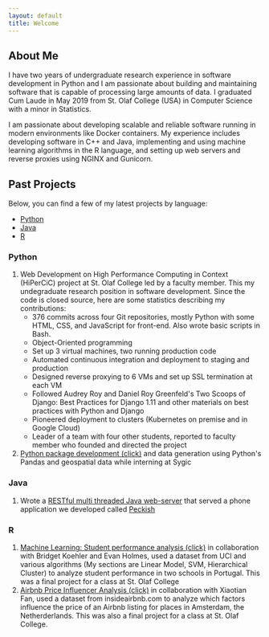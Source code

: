 ```yaml
---
layout: default
title: Welcome
---
```


## About Me

I have two years of undergraduate research experience in software development in Python
and I am passionate about building and maintaining software that is capable of
processing large amounts of data. I graduated Cum Laude in May 2019
from St. Olaf College (USA) in Computer Science with a minor in Statistics.

I am passionate about developing scalable and reliable software running in modern environments like Docker containers.
My experience includes developing software in C++ and Java, implementing and using machine learning algorithms in the R language,
and setting up web servers and reverse proxies using NGINX and Gunicorn.

## Past Projects

Below, you can find a few of my latest projects by language:

- [Python](#python)
- [Java](#java)
- [R](#r)


### Python

1. Web Development on High Performance Computing in Context (HiPerCiC) project at St. Olaf College led by a faculty member.
This my undegraduate research position in software development.
Since the code is closed source, here are some statistics describing my contributions:
    - 376 commits across four Git repositories, mostly Python with some HTML, CSS, and JavaScript for front-end. Also wrote basic scripts in Bash.
    - Object-Oriented programming
    - Set up 3 virtual machines, two running production code
    - Automated continuous integration and deployment to staging and production
    - Designed reverse proxying to 6 VMs and set up SSL termination at each VM
    - Followed Audrey Roy and Daniel Roy Greenfeld's Two Scoops of Django: Best Practices for Django 1.11 and other materials on best practices with Python and Django
    - Pioneered deployment to clusters (Kubernetes on premise and in Google Cloud)
    - Leader of a team with four other students, reported to faculty member who founded and directed the project
2. [Python package development (click)](https://github.com/Sygic/sygic-maps-services-python) and data generation using Python's Pandas and geospatial data while interning at Sygic

### Java

1. Wrote a [RESTful multi threaded Java web-server](https://github.com/HugoHugo/peckish-javaBackend) that served a phone application we developed called [Peckish](https://github.com/Eldjotnar/peckish#peckish)

### R

1. [Machine Learning: Student performance analysis (click)](mlearn.html) in collaboration with Bridget Koehler and Evan Holmes, used a dataset from UCI and various algorithms (My sections are Linear Model, SVM, Hierarchical Cluster) to analyze student performance in two schools in Portugal. This was a final project for a class at St. Olaf College
2. [Airbnb Price Influencer Analysis (click)](airbnb-price-influencer-analysis.html) in collaboration with Xiaotian Fan, used a dataset from insideairbnb.com to analyze which factors influence the price of an Airbnb listing for places in Amsterdam, the Netherderlands. This was also a final project for a class at St. Olaf College.

